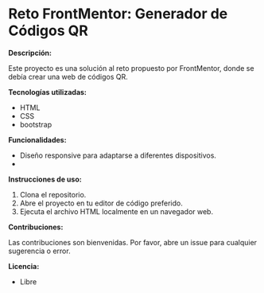 # Reto FrontMentor: Generador de Códigos QR

**Descripción:**

Este proyecto es una solución al reto propuesto por FrontMentor, donde se debía crear una web  de códigos QR. 


**Tecnologías utilizadas:**

* HTML
* CSS
* bootstrap

**Funcionalidades:**
* Diseño responsive para adaptarse a diferentes dispositivos.
* 

**Instrucciones de uso:**

1. Clona el repositorio.
2. Abre el proyecto en tu editor de código preferido.
3. Ejecuta el archivo HTML localmente en un navegador web.

**Contribuciones:**

Las contribuciones son bienvenidas. Por favor, abre un issue para cualquier sugerencia o error.

**Licencia:**
* Libre